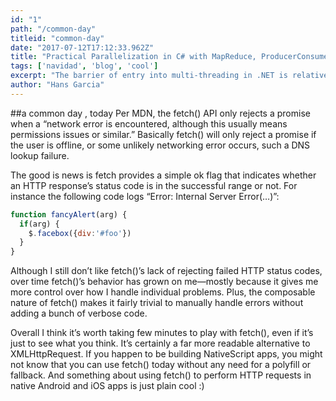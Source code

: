 ```yaml
---
id: "1"
path: "/common-day"
titleid: "common-day"
date: "2017-07-12T17:12:33.962Z"
title: "Practical Parallelization in C# with MapReduce, ProducerConsumer and ActorModel"
tags: ['navidad', 'blog', 'cool']
excerpt: "The barrier of entry into multi-threading in .NET is relatively low as both Parallel Computing (making programs run faster) and Concurrent Programming (making programs more responsive)"
author: "Hans Garcia"
---
```


##a common day , today
Per MDN, the fetch() API only rejects a promise when a “network error is encountered, although this usually means permissions issues or similar.” Basically fetch() will only reject a promise if the user is offline, or some unlikely networking error occurs, such a DNS lookup failure.

The good is news is fetch provides a simple ok flag that indicates whether an HTTP response’s status code is in the successful range or not. For instance the following code logs “Error: Internal Server Error(…)”:

```javascript
function fancyAlert(arg) {
  if(arg) {
    $.facebox({div:'#foo'})
  }
}
```

Although I still don’t like fetch()’s lack of rejecting failed HTTP status codes, over time fetch()’s behavior has grown on me—mostly because it gives me more control over how I handle individual problems. Plus, the composable nature of fetch() makes it fairly trivial to manually handle errors without adding a bunch of verbose code.

Overall I think it’s worth taking few minutes to play with fetch(), even if it’s just to see what you think. It’s certainly a far more readable alternative to XMLHttpRequest. If you happen to be building NativeScript apps, you might not know that you can use fetch() today without any need for a polyfill or fallback. And something about using fetch() to perform HTTP requests in native Android and iOS apps is just plain cool :)

